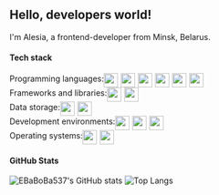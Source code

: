 ## Hello, developers world!

I'm Alesia, a frontend-developer from Minsk, Belarus. 

#### Tech stack

<div style="display: flex; flex-direction: row;">
    <span style="line-height: 20px;">Programming languages:</span>
    <img src="https://cdn.jsdelivr.net/gh/devicons/devicon@latest/icons/html5/html5-original.svg" style="height: 25px; margin-right: 5px"/> 
    <img src="https://cdn.jsdelivr.net/gh/devicons/devicon@latest/icons/css3/css3-original.svg" style="height: 25px; margin-right: 5px"/> 
    <img src="https://cdn.jsdelivr.net/gh/devicons/devicon@latest/icons/javascript/javascript-original.svg" style="height: 25px; margin-right: 5px"/> 
    <img src="https://cdn.jsdelivr.net/gh/devicons/devicon@latest/icons/java/java-original.svg" style="height: 25px; margin-right: 5px"/> 
    <img src="https://cdn.jsdelivr.net/gh/devicons/devicon@latest/icons/python/python-original.svg" style="height: 25px; margin-right: 5px"/>
    <img src="https://cdn.jsdelivr.net/gh/devicons/devicon@latest/icons/cplusplus/cplusplus-original.svg" style="height: 25px; margin-right: 5px"/>
</div>

<div style="display: flex; flex-direction: row;">
    <span style="line-height: 20px;">Frameworks and libraries:</span>
    <img src="https://cdn.jsdelivr.net/gh/devicons/devicon@latest/icons/spring/spring-original.svg" style="height: 25px; margin-right: 5px"/>
    <img src="https://cdn.jsdelivr.net/gh/devicons/devicon@latest/icons/hibernate/hibernate-original.svg" style="height: 25px; margin-right: 5px"/>
</div>

<div style="display: flex; flex-direction: row;">
    <span style="line-height: 20px;">Data storage:</span>
    <img src="https://cdn.jsdelivr.net/gh/devicons/devicon@latest/icons/json/json-original.svg" style="height: 25px; margin-right: 5px"/>
    <img src="https://cdn.jsdelivr.net/gh/devicons/devicon@latest/icons/mysql/mysql-original.svg" style="height: 25px; margin-right: 5px"/>
</div>


<div style="display: flex; flex-direction: row;">
    <span style="line-height: 20px;">Development environments:</span>
    <img src="https://cdn.jsdelivr.net/gh/devicons/devicon@latest/icons/vscode/vscode-original.svg" style="height: 25px; margin-right: 5px"/>
    <img src="https://cdn.jsdelivr.net/gh/devicons/devicon@latest/icons/visualstudio/visualstudio-original.svg" style="height: 25px; margin-right: 5px"/>
    <img src="https://cdn.jsdelivr.net/gh/devicons/devicon@latest/icons/intellij/intellij-original.svg" style="height: 25px; margin-right: 5px"/>

</div>

<div style="display: flex; flex-direction: row;">
    <span style="line-height: 20px;">Operating systems:</span>
    <img src="https://cdn.jsdelivr.net/gh/devicons/devicon@latest/icons/windows8/windows8-original.svg" style="height: 25px; margin-right: 5px"/>
    <img src="https://cdn.jsdelivr.net/gh/devicons/devicon@latest/icons/linux/linux-original.svg" style="height: 25px; margin-right: 5px"/>
</div>



#### GitHub Stats

![EBaBoBa537's GitHub stats](https://github-readme-stats.vercel.app/api?username=EBaBoBa537&show_icons=true&theme=radical)
![Top Langs](https://github-readme-stats.vercel.app/api/top-langs/?username=EBaBoBa537&layout=compact)



